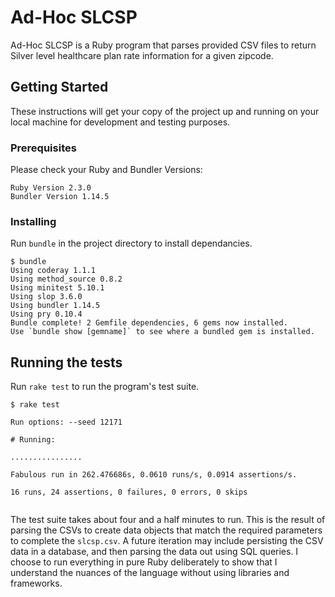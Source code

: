 # Ad-Hoc SLCSP

Ad-Hoc SLCSP is a Ruby program that parses provided CSV files to return Silver level healthcare plan rate information for a given zipcode.

## Getting Started

These instructions will get your copy of the project up and running on your local machine for development and testing purposes.

### Prerequisites

Please check your Ruby and Bundler Versions:

```
Ruby Version 2.3.0
Bundler Version 1.14.5

```

### Installing

Run `bundle` in the project directory to install dependancies.

```
$ bundle
Using coderay 1.1.1
Using method_source 0.8.2
Using minitest 5.10.1
Using slop 3.6.0
Using bundler 1.14.5
Using pry 0.10.4
Bundle complete! 2 Gemfile dependencies, 6 gems now installed.
Use `bundle show [gemname]` to see where a bundled gem is installed.
```

## Running the tests

Run `rake test` to run the program's test suite.

```
$ rake test

Run options: --seed 12171

# Running:

................

Fabulous run in 262.476686s, 0.0610 runs/s, 0.0914 assertions/s.

16 runs, 24 assertions, 0 failures, 0 errors, 0 skips


```

The test suite takes about four and a half minutes to run. This is the result of parsing the CSVs to create data objects that match the required parameters to complete the `slcsp.csv`. A future iteration may include persisting the CSV data in a database, and then parsing the data out using SQL queries. I choose to run everything in pure Ruby deliberately to show that I understand the nuances of the language without using libraries and frameworks.
